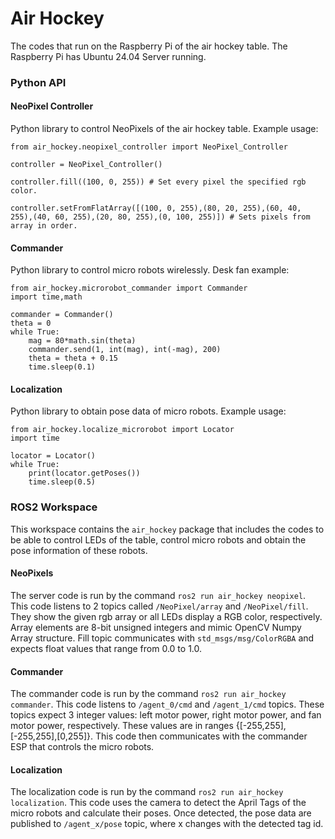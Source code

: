 # Air Hockey
The codes that run on the Raspberry Pi of the air hockey table. The Raspberry Pi has Ubuntu 24.04 Server running.

### Python API
#### NeoPixel Controller
Python library to control NeoPixels of the air hockey table. Example usage:
```
from air_hockey.neopixel_controller import NeoPixel_Controller

controller = NeoPixel_Controller()

controller.fill((100, 0, 255)) # Set every pixel the specified rgb color.

controller.setFromFlatArray([(100, 0, 255),(80, 20, 255),(60, 40, 255),(40, 60, 255),(20, 80, 255),(0, 100, 255)]) # Sets pixels from array in order.
```
#### Commander
Python library to control micro robots wirelessly. Desk fan example:
```
from air_hockey.microrobot_commander import Commander
import time,math

commander = Commander()
theta = 0
while True:
    mag = 80*math.sin(theta)
    commander.send(1, int(mag), int(-mag), 200)
    theta = theta + 0.15
    time.sleep(0.1)
```
#### Localization
Python library to obtain pose data of micro robots. Example usage:
```
from air_hockey.localize_microrobot import Locator
import time

locator = Locator()
while True:
    print(locator.getPoses())
    time.sleep(0.5)
```
### ROS2 Workspace
This workspace contains the `air_hockey` package that includes the codes to be able to control LEDs of the table, control micro robots and obtain the pose information of these robots.
#### NeoPixels
The server code is run by the command `ros2 run air_hockey neopixel`. This code listens to 2 topics called `/NeoPixel/array` and `/NeoPixel/fill`. They show the given rgb array or all LEDs display a RGB color, respectively. Array elements are 8-bit unsigned integers and mimic OpenCV Numpy Array structure. Fill topic communicates with `std_msgs/msg/ColorRGBA` and expects float values that range from 0.0 to 1.0.
#### Commander
The commander code is run by the command `ros2 run air_hockey commander`. This code listens to `/agent_0/cmd` and `/agent_1/cmd` topics. These topics expect 3 integer values: left motor power, right motor power, and fan motor power, respectively. These values are in ranges {[-255,255],[-255,255],[0,255]}. This code then communicates with the commander ESP that controls the micro robots.
#### Localization
The localization code is run by the command `ros2 run air_hockey localization`. This code uses the camera to detect the April Tags of the micro robots and calculate their poses. Once detected, the pose data are published to `/agent_x/pose` topic, where x changes with the detected tag id.